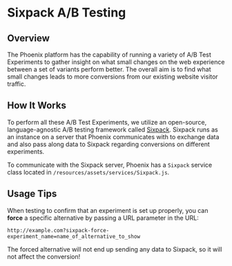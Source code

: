 # Sixpack A/B Testing

## Overview

The Phoenix platform has the capability of running a variety of A/B Test Experiments to gather insight on what small changes on the web experience between a set of variants perform better. The overall aim is to find what small changes leads to more conversions from our existing website visitor traffic.

## How It Works

To perform all these A/B Test Experiments, we utilize an open-source, language-agnostic A/B testing framework called [Sixpack](https://github.com/sixpack/sixpack). Sixpack runs as an instance on a server that Phoenix communicates with to exchange data and also pass along data to Sixpack regarding conversions on different experiments.

To communicate with the Sixpack server, Phoenix has a `Sixpack` service class located in `/resources/assets/services/Sixpack.js`.

## Usage Tips

When testing to confirm that an experiment is set up properly, you can **force** a specific alternative by passing a URL parameter in the URL:

```text
http://example.com?sixpack-force-experiment_name=name_of_alternative_to_show
```

The forced alternative will not end up sending any data to Sixpack, so it will not affect the conversion!
